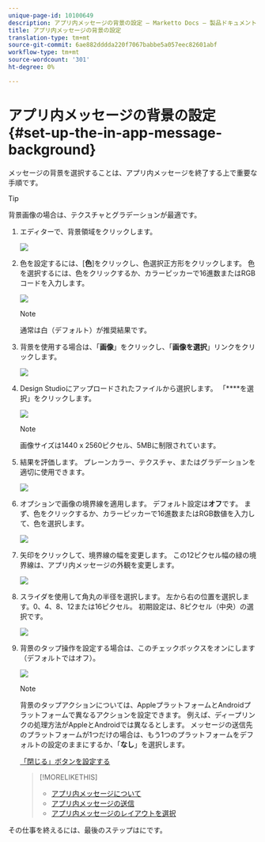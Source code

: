 ```yaml
---
unique-page-id: 10100649
description: アプリ内メッセージの背景の設定 — Marketto Docs — 製品ドキュメント
title: アプリ内メッセージの背景の設定
translation-type: tm+mt
source-git-commit: 6ae882dddda220f7067babbe5a057eec82601abf
workflow-type: tm+mt
source-wordcount: '301'
ht-degree: 0%

---
```



# アプリ内メッセージの背景の設定{#set-up-the-in-app-message-background}

メッセージの背景を選択することは、アプリ内メッセージを終了する上で重要な手順です。

>[!TIP]
>
>背景画像の場合は、テクスチャとグラデーションが最適です。

1. エディターで、背景領域をクリックします。

   ![](assets/image2016-5-9-8-3a38-3a1.png)

1. 色を設定するには、[**色**]をクリックし、色選択正方形をクリックします。 色を選択するには、色をクリックするか、カラーピッカーで16進数またはRGBコードを入力します。

   ![](assets/image2016-5-9-8-3a46-3a59.png)

   >[!NOTE]
   >
   >通常は白（デフォルト）が推奨結果です。

1. 背景を使用する場合は、「**画像**」をクリックし、「**画像を選択**」リンクをクリックします。

   ![](assets/image2016-5-9-8-3a52-3a43.png)

1. Design Studioにアップロードされたファイルから選択します。 「****&#x200B;を選択」をクリックします。

   ![](assets/image2016-5-9-9-3a0-3a2.png)

   >[!NOTE]
   >
   >画像サイズは1440 x 2560ピクセル、5MBに制限されています。

1. 結果を評価します。 プレーンカラー、テクスチャ、またはグラデーションを適切に使用できます。

   ![](assets/image2016-5-9-9-3a2-3a33.png)

1. オプションで画像の境界線を適用します。 デフォルト設定は&#x200B;**オフ**&#x200B;です。 まず、色をクリックするか、カラーピッカーで16進数またはRGB数値を入力して、色を選択します。

   ![](assets/image2016-5-9-9-3a54-3a8.png)

1. 矢印をクリックして、境界線の幅を変更します。 この12ピクセル幅の緑の境界線は、アプリ内メッセージの外観を変更します。

   ![](assets/image2016-5-9-9-3a58-3a38.png)

1. スライダを使用して角丸の半径を選択します。 左から右の位置を選択します。0、4、8、12または16ピクセル。 初期設定は、8ピクセル（中央）の選択です。

   ![](assets/image2016-5-6-9-3a39-3a28.png)

1. 背景のタップ操作を設定する場合は、このチェックボックスをオンにします（デフォルトではオフ）。

   ![](assets/image2016-5-9-10-3a6-3a10.png)

   >[!NOTE]
   >
   >背景のタップアクションについては、AppleプラットフォームとAndroidプラットフォームで異なるアクションを設定できます。 例えば、ディープリンクの処理方法がAppleとAndroidでは異なるとします。 メッセージの送信先のプラットフォームが1つだけの場合は、もう1つのプラットフォームをデフォルトの設定のままにするか、「**なし**」を選択します。

   [「閉じる」ボタンを設定する](set-up-the-dismiss-button-and-approve-the-message.md)

   >[!MORELIKETHIS]
   >
   >
   >    
   >    
   >    * [アプリ内メッセージについて](../../../../product-docs/mobile-marketing/in-app-messages/understanding-in-app-messages.md)
   >    * [アプリ内メッセージの送信](https://docs.marketo.com/pages/viewpage.action?pageid=10617378)
   >    * [アプリ内メッセージのレイアウトを選択](choose-a-layout-for-your-in-app-message.md)


その仕事を終えるには、最後のステップはにです。